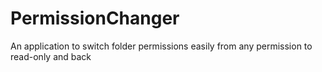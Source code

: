 # PermissionChanger
An application to switch folder permissions easily from any permission to read-only and back
